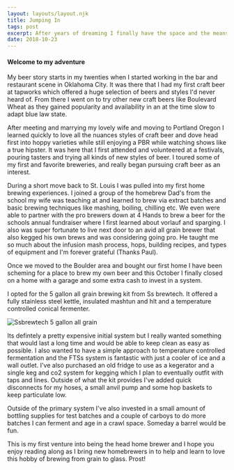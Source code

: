 ```yaml
---
layout: layouts/layout.njk
title: Jumping In
tags: post
excerpt: After years of dreaming I finally have the space and the means to set up a home brewery. Here is bit of history and my initial jump into a build.
date: 2018-10-23
---
```


#### Welcome to my adventure

My beer story starts in my twenties when I started working in the bar and restaurant scene in Oklahoma City. 
It was there that I had my first craft beer at tapworks which offered a huge selection of beers and styles I'd never heard of. From there I went on to try other new craft beers like Boulevard Wheat as they gained popularity and availability in an at the time slow to adapt blue law state. 

After meeting and marrying my lovely wife and moving to Portland Oregon I learned quickly to love all the nuances styles of craft beer and dove head first into hoppy varieties while still enjoying a PBR while watching shows like a true hipster. It was here that I first attended and volunteered at a festivals, pouring tasters and trying all kinds of new styles of beer. I toured some of my first and favorite breweries, and really began pursuing craft beer as an interest.

During a short move back to St. Louis I was pulled into my first home brewing experiences. I joined a group of the homebrew Dad's from the school my wife was teaching at and learned to brew via extract batches and basic brewing techniques like mashing, boiling, chilling etc. We even were able to partner with the pro brewers down at 4 Hands to brew a beer for the schools annual fundraiser where I first learned about vorlauf and sparging. I also was super fortunate to live next door to an avid all grain brewer that also kegged his own brews and was considering going pro. He taught me so much about the infusion mash process, hops, building recipes, and types of equipment and I'm forever grateful (Thanks Paul).

Once we moved to the Boulder area and bought our first home I have been scheming for a place to brew my own beer and this October I finally closed on a home with a garage and some extra cash to invest in a system. 

I opted for the 5 gallon all grain brewing kit from Ss brewtech. It offered a fully stainless steel kettle, insulated mashtun and hlt and a temperature controlled conical fermenter. 

![Ssbrewtech 5 gallon all grain](https://cdn.shopify.com/s/files/1/0239/5187/products/5_gal_group_pic2_small_2000x_b86f305c-4d8c-4792-9bee-5a0ac5958911_2000x.jpg?v=1545428282)

Its defintely a pretty expensive initial system but I really wanted something that would last a long time and would be able to keep clean as easy as possible. I also wanted to have a simple approach to temperature controlled fermentation and the FTSs system is fantastic with just a cooler of ice and a wall outlet. I've also purchased an old fridge to use as a kegerator and a single keg and co2 system for kegging which I plan to eventually outfit with taps and lines. Outside of what the kit provides I've added quick disconnects for my hoses, a small anvil pump and some hop baskets to keep particulate low. 

Outside of the primary system I've also invested in a small amount of bottling supplies for test batches and a couple of carboys to do more batches I can ferment and age in a crawl space. Someday a barrel would be fun.

This is my first venture into being the head home brewer and I hope you enjoy reading along as I bring new homebrewers in to help and learn to love this hobby of brewing from grain to glass. Prost! 

